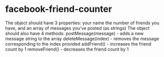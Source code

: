 # facebook-friend-counter
The object should have 3 properties:  your name the number of friends you have, and an array of messages you've posted (as strings) The object should also have 4 methods:  postMessage(message) - adds a new message string to the array deleteMessage(index) - removes the message corresponding to the index provided addFriend() - increases the friend count by 1 removeFriend() - decreases the friend count by 1
